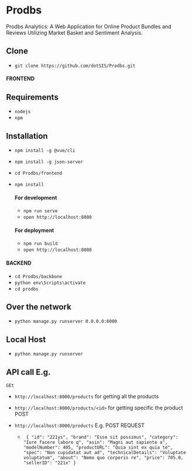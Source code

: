 # Prodbs
Prodbs Analytics: A Web Application for Online Product Bundles and Reviews Utilizing Market Basket and Sentiment Analysis.

## Clone
- `git clone https://github.com/dotSIS/Prodbs.git`
#### FRONTEND
## Requirements
- `nodejs`
- `npm`
## Installation
- `npm install -g @vue/cli`
- `npm install -g json-server`

- `cd Prodbs/frontend`
- `npm install`
  #### For development
  - `npm run serve`
  - `open http://localhost:8080`
  #### For deployment
  - `npm run build`
  - `open http://localhost:8080`
#### BACKEND
  - `cd Prodbs/backbone`
  - `python env\Scripts\activate`
  - `cd prodbs`
  ## Over the network
  - `python manage.py runserver 0.0.0.0:8000`
  ## Local Host
  - `python manage.py runserver`
  ## API call E.g.
    GEt 
  - `http://localhost:8000/products` for getting all the products
  - `http://localhost:8000/products/<id>` for getting specific the product
    POST
  - `http://localhost:8000/products` 
     E.g. POST REQUEST
     
    - ` {
        "id": "221ys",
        "brand": "Esse sit possimus",
        "category": "Iure facere labore q",
        "asin": "Magni aut sapiente a",
        "modelNumber": 405,
        "productURL": "Quia sint ex quia te",
        "spec": "Non cupidatat aut ad",
        "technicalDetails": "Voluptate voluptatum",
        "about": "Nemo quo corporis re",
        "price": 705.0,
        "sellerID": "221x"
     }`
